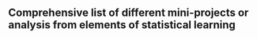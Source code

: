 ## Comprehensive list of different mini-projects or analysis from elements of statistical learning

